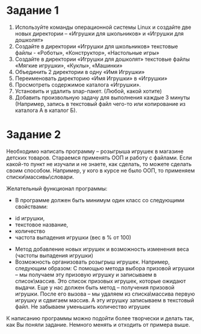 #  Задание 1
1. Используйте команды операционной системы Linux и создайте
   две новых директории – «Игрушки для школьников» и «Игрушки
   для дошколят»
2. Создайте в директории «Игрушки для школьников» текстовые
   файлы - «Роботы», «Конструктор», «Настольные игры»
3. Создайте в директории «Игрушки для дошколят» текстовые
   файлы «Мягкие игрушки», «Куклы», «Машинки»
4. Объединить 2 директории в одну «Имя Игрушки»
5. Переименовать директорию «Имя Игрушки» в «Игрушки»
6. Просмотреть содержимое каталога «Игрушки».
7. Установить и удалить snap-пакет. (Любой, какой хотите)
8. Добавить произвольную задачу для выполнения каждые 3
   минуты (Например, запись в текстовый файл чего-то или
   копирование из каталога А в каталог Б).
#  Задание 2
   Необходимо написать программу – розыгрыша игрушек в магазине
   детских товаров.
   Стараемся применять ООП и работу с файлами.
   Если какой-то пункт не изучали и не знаете, как сделать, то можете
   сделать своим способом. Например, у кого в курсе не было ООП, то
   применяем списки\массивы\словари.
   
   Желательный функционал программы:
   * В программе должен быть минимум один класс со
   следующими свойствами:
   - id игрушки,
   - текстовое название,
   - количество
   - частота выпадения игрушки (вес в % от 100)
   * Метод добавление новых игрушек и возможность изменения
   веса (частоты выпадения игрушки)
   * Возможность организовать розыгрыш игрушек.
   Например, следующим образом:
   С помощью метода выбора призовой игрушки – мы получаем
   эту призовую игрушку и записываем в список\массив.
   Это список призовых игрушек, которые ожидают выдачи.
   Еще у нас должен быть метод – получения призовой игрушки.
   После его вызова – мы удаляем из списка\массива первую
   игрушку и сдвигаем массив. А эту игрушку записываем в
   текстовый файл.
   Не забываем уменьшить количество игрушек
   
   К написанию программы можно подойти более творчески и
   делать так, как Вы поняли задание. Немного менять и отходить
   от примера выше.